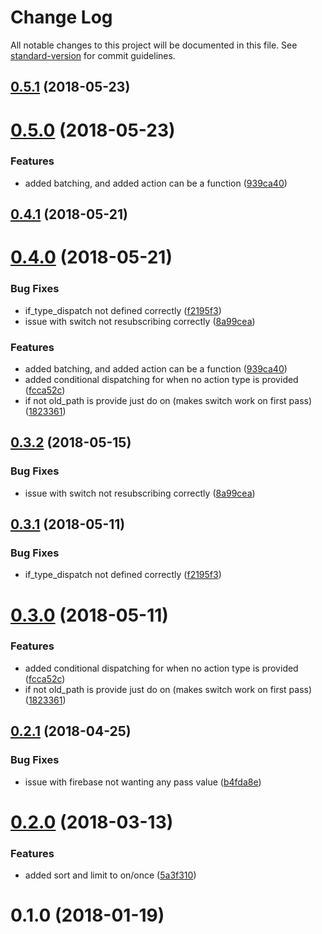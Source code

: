 # Change Log

All notable changes to this project will be documented in this file. See [standard-version](https://github.com/conventional-changelog/standard-version) for commit guidelines.

<a name="0.5.1"></a>
## [0.5.1](https://github.com/CurtisHumphrey/redux-firebase/compare/v0.5.0...v0.5.1) (2018-05-23)



<a name="0.5.0"></a>
# [0.5.0](https://github.com/CurtisHumphrey/redux-firebase/compare/v0.3.2...v0.5.0) (2018-05-23)


### Features

* added batching, and added action can be a function ([939ca40](https://github.com/CurtisHumphrey/redux-firebase/commit/939ca40))



<a name="0.4.1"></a>
## [0.4.1](https://github.com/CurtisHumphrey/redux-firebase/compare/v0.4.0...v0.4.1) (2018-05-21)



<a name="0.4.0"></a>
# [0.4.0](https://github.com/CurtisHumphrey/redux-firebase/compare/v0.2.1...v0.4.0) (2018-05-21)


### Bug Fixes

* if_type_dispatch not defined correctly ([f2195f3](https://github.com/CurtisHumphrey/redux-firebase/commit/f2195f3))
* issue with switch not resubscribing correctly ([8a99cea](https://github.com/CurtisHumphrey/redux-firebase/commit/8a99cea))


### Features

* added batching, and added action can be a function ([939ca40](https://github.com/CurtisHumphrey/redux-firebase/commit/939ca40))
* added conditional dispatching for when no action type is provided ([fcca52c](https://github.com/CurtisHumphrey/redux-firebase/commit/fcca52c))
* if not old_path is provide just do on (makes switch work on first pass) ([1823361](https://github.com/CurtisHumphrey/redux-firebase/commit/1823361))



<a name="0.3.2"></a>
## [0.3.2](https://github.com/CurtisHumphrey/redux-firebase/compare/v0.3.1...v0.3.2) (2018-05-15)


### Bug Fixes

* issue with switch not resubscribing correctly ([8a99cea](https://github.com/CurtisHumphrey/redux-firebase/commit/8a99cea))



<a name="0.3.1"></a>
## [0.3.1](https://github.com/CurtisHumphrey/redux-firebase/compare/v0.3.0...v0.3.1) (2018-05-11)


### Bug Fixes

* if_type_dispatch not defined correctly ([f2195f3](https://github.com/CurtisHumphrey/redux-firebase/commit/f2195f3))



<a name="0.3.0"></a>
# [0.3.0](https://github.com/CurtisHumphrey/redux-firebase/compare/v0.2.1...v0.3.0) (2018-05-11)


### Features

* added conditional dispatching for when no action type is provided ([fcca52c](https://github.com/CurtisHumphrey/redux-firebase/commit/fcca52c))
* if not old_path is provide just do on (makes switch work on first pass) ([1823361](https://github.com/CurtisHumphrey/redux-firebase/commit/1823361))



<a name="0.2.1"></a>
## [0.2.1](https://github.com/CurtisHumphrey/redux-firebase/compare/v0.2.0...v0.2.1) (2018-04-25)


### Bug Fixes

* issue with firebase not wanting any pass value ([b4fda8e](https://github.com/CurtisHumphrey/redux-firebase/commit/b4fda8e))



<a name="0.2.0"></a>
# [0.2.0](https://github.com/CurtisHumphrey/redux-firebase/compare/v0.1.0...v0.2.0) (2018-03-13)


### Features

* added sort and limit to on/once ([5a3f310](https://github.com/CurtisHumphrey/redux-firebase/commit/5a3f310))



<a name="0.1.0"></a>
# 0.1.0 (2018-01-19)
